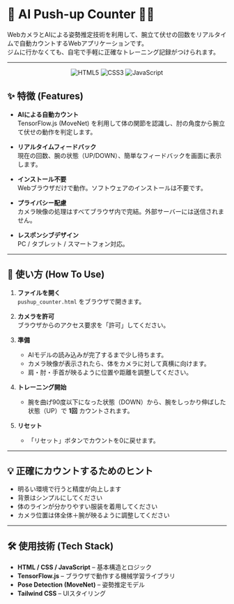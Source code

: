 # 🤖 AI Push-up Counter 💪✨

WebカメラとAIによる姿勢推定技術を利用して、腕立て伏せの回数をリアルタイムで自動カウントするWebアプリケーションです。  
ジムに行かなくても、自宅で手軽に正確なトレーニング記録がつけられます。

---

<p align="center"> <img src="https://img.shields.io/badge/HTML5-8B4513?style=for-the-badge&logo=html5&logoColor=white" alt="HTML5"> <img src="https://img.shields.io/badge/CSS3-6A0DAD?style=for-the-badge&logo=css3&logoColor=white" alt="CSS3"> <img src="https://img.shields.io/badge/JavaScript-F7DF1E?style=for-the-badge&logo=javascript&logoColor=black" alt="JavaScript"> </p>

## ✨ 特徴 (Features)

- **AIによる自動カウント**  
  TensorFlow.js (MoveNet) を利用して体の関節を認識し、肘の角度から腕立て伏せの動作を判定します。

- **リアルタイムフィードバック**  
  現在の回数、腕の状態（UP/DOWN）、簡単なフィードバックを画面に表示します。

- **インストール不要**  
  Webブラウザだけで動作。ソフトウェアのインストールは不要です。

- **プライバシー配慮**  
  カメラ映像の処理はすべてブラウザ内で完結。外部サーバーには送信されません。

- **レスポンシブデザイン**  
  PC / タブレット / スマートフォン対応。

---

## 🚀 使い方 (How To Use)

1. **ファイルを開く**  
   `pushup_counter.html` をブラウザで開きます。

2. **カメラを許可**  
   ブラウザからのアクセス要求を「許可」してください。

3. **準備**  
   - AIモデルの読み込みが完了するまで少し待ちます。  
   - カメラ映像が表示されたら、体をカメラに対して真横に向けます。  
   - 肩・肘・手首が映るように位置や距離を調整してください。

4. **トレーニング開始**  
   - 腕を曲げ90度以下になった状態（DOWN）から、腕をしっかり伸ばした状態（UP）で **1回** カウントされます。

5. **リセット**  
   - 「リセット」ボタンでカウントを0に戻せます。

---

## 💡 正確にカウントするためのヒント

- 明るい環境で行うと精度が向上します  
- 背景はシンプルにしてください  
- 体のラインが分かりやすい服装を着用してください  
- カメラ位置は体全体＋腕が映るように調整してください

---

## 🛠️ 使用技術 (Tech Stack)

- **HTML / CSS / JavaScript** – 基本構造とロジック  
- **TensorFlow.js** – ブラウザで動作する機械学習ライブラリ  
- **Pose Detection (MoveNet)** – 姿勢推定モデル  
- **Tailwind CSS** – UIスタイリング

